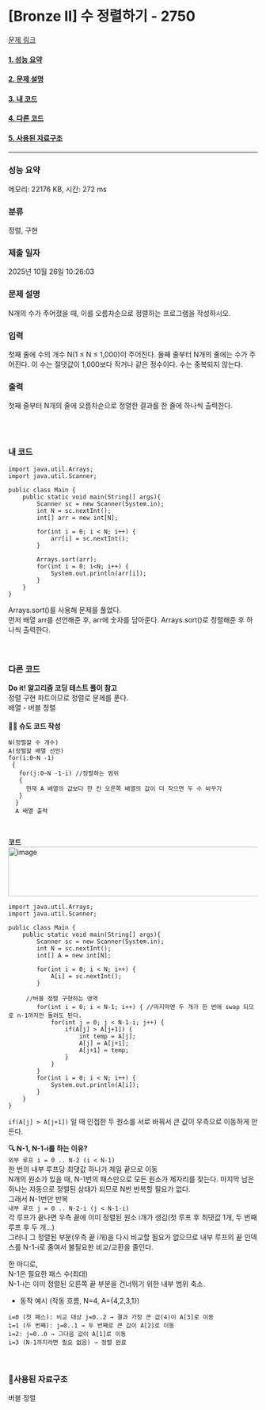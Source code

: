 # [Bronze II] 수 정렬하기 - 2750 

[문제 링크](https://www.acmicpc.net/problem/2750)<br>

#### [1. 성능 요약](#성능-요약)
#### [2. 문제 설명](#문제-설명)
#### [3. 내 코드](#내-코드)
#### [4. 다른 코드](#다른-코드)
#### [5. 사용된 자료구조](#사용된-자료구조)

<hr>


### 성능 요약

메모리: 22176 KB, 시간: 272 ms

### 분류

정렬, 구현

### 제출 일자

2025년 10월 26일 10:26:03

### 문제 설명

<p>N개의 수가 주어졌을 때, 이를 오름차순으로 정렬하는 프로그램을 작성하시오.</p>

### 입력 

 <p>첫째 줄에 수의 개수 N(1 ≤ N ≤ 1,000)이 주어진다. 둘째 줄부터 N개의 줄에는 수가 주어진다. 이 수는 절댓값이 1,000보다 작거나 같은 정수이다. 수는 중복되지 않는다.</p>

### 출력 

 <p>첫째 줄부터 N개의 줄에 오름차순으로 정렬한 결과를 한 줄에 하나씩 출력한다.</p>


<br>
<br>

### 내 코드
````
import java.util.Arrays;
import java.util.Scanner;

public class Main {
    public static void main(String[] args){
    	Scanner sc = new Scanner(System.in);
    	int N = sc.nextInt();
    	int[] arr = new int[N];
    	
    	for(int i = 0; i < N; i++) {
    		arr[i] = sc.nextInt();
    	}
    	
    	Arrays.sort(arr);
    	for(int i = 0; i<N; i++) {
    		System.out.println(arr[i]);
    	}
    }
}
````
Arrays.sort()를 사용해 문제를 풀었다.<br>
먼저 배열 arr를 선언해준 후, arr에 숫자를 담아준다. Arrays.sort()로 정렬해준 후 하나씩 출력한다.
<br><br><br>
### 다른 코드
**Do it! 알고리즘 코딩 테스트 풀이 참고**<br>
정렬 구현 파트이므로 정렬로 문제를 푼다. <br>
배열 - 버블 정렬<br><br>
**✍🏻 슈도 코드 작성**<br>
````
N(정렬할 수 개수)
A(정렬할 배열 선언)
for(i:0~N -1)
 {
   for(j:0~N -1-i) //정렬하는 범위
   {
     현재 A 배열의 값보다 한 칸 오른쪽 배열의 값이 더 작으면 두 수 바꾸기
   }
  }
  A 배열 출력
````
<br>

**코드**<br>
<img width="950" height="100" alt="image" src="https://github.com/user-attachments/assets/04776d79-2f47-4085-964f-5772746f73bf" />
````
import java.util.Arrays;
import java.util.Scanner;

public class Main {
    public static void main(String[] args){
    	Scanner sc = new Scanner(System.in);
    	int N = sc.nextInt();
    	int[] A = new int[N];
    	
    	for(int i = 0; i < N; i++) {
    		A[i] = sc.nextInt();
    	}

     //버블 정렬 구현하는 영역
    	for(int i = 0; i < N-1; i++) { //마지막엔 두 개가 한 번에 swap 되므로 n-1까지만 돌려도 된다.
    		for(int j = 0; j < N-1-i; j++) {
    			if(A[j] > A[j+1]) {
    				int temp = A[j];
    				A[j] = A[j+1];
    				A[j+1] = temp;
    			}
    		}
    	}
    	for(int i = 0; i < N; i++) {
    		System.out.println(A[i]);
    	}
    }
}
````
``if(A[j] > A[j+1])`` 일 때 인접한 두 원소를 서로 바꿔서 큰 값이 우측으로 이동하게 만든다.<br>

**🔍 N-1, N-1-i를 하는 이유?** <br>
``외부 루프 i = 0 .. N-2 (i < N-1)``<br>
한 번의 내부 루프당 최댓값 하나가 제일 끝으로 이동<br>
N개의 원소가 있을 때, N-1번의 패스만으로 모든 원소가 제자리를 찾는다. 마지막 남은 하나는 자동으로 정렬된 상태가 되므로 N번 반복할 필요가 없다.<br>
그래서 N-1번만 반복
<br>
``내부 루프 j = 0 .. N-2-i (j < N-1-i)``<br>
각 루프가 끝나면 우측 끝에 이미 정렬된 원소 i개가 생김(첫 루프 후 최댓값 1개, 두 번째 루프 후 두 개...)<br>
그러니 그 정렬된 부분(우측 끝 i개)을 다시 비교할 필요가 없으므로 내부 루프의 끝 인덱스를 N-1-i로 줄여서 불필요한 비교/교환을 줄인다.
<br>

한 마디로,<br>
N-1은 필요한 패스 수(최대)<br>
N-1-i는 이미 정렬된 오른쪽 끝 부분을 건너뛰기 위한 내부 범위 축소.

* 동작 예시 (작동 흐름, N=4, A={4,2,3,1})
````
i=0 (첫 패스): 비교 대상 j=0..2 → 결과 가장 큰 값(4)이 A[3]로 이동
i=1 (두 번째): j=0..1 → 두 번째로 큰 값이 A[2]로 이동
i=2: j=0..0 → 그다음 값이 A[1]로 이동
i=3 (N-1까지라면 필요 없음) → 정렬 완료
````
<br>

### 📌사용된 자료구조
버블 정렬


<br>
<br>
<br>
<br>
<br>
